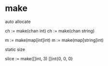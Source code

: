 # make
auto allocate

  ch := make(chan int)
  ch := make(chan string)

  m := make(map[int]int)
  m := make(map[string]int)

static size

  slice := make([]int, 3)
    []int{0, 0, 0}
